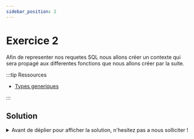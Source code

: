 ```yaml
---
sidebar_position: 2
---
```


# Exercice 2

Afin de representer nos requetes SQL nous allons créer un contexte qui sera propagé aux differentes fonctions que nous allons créer par la suite.

:::tip Ressources

- [Types generiques](../typescript/generic.md)

:::

## Solution

<details>
  <summary>Avant de déplier pour afficher la solution, n'hesitez pas a nous solliciter ! </summary>

    TODO

</details>
